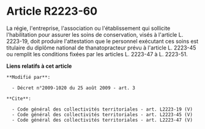 # Article R2223-60

La régie, l'entreprise, l'association ou l'établissement qui sollicite l'habilitation pour assurer les soins de conservation,
visés à l'article L. 2223-19, doit produire l'attestation que le personnel exécutant ces soins est titulaire du diplôme
national de thanatopracteur prévu à l'article L. 2223-45 ou remplit les conditions fixées par les articles L. 2223-47 à L.
2223-51.

**Liens relatifs à cet article**

	**Modifié par**:

	  - Décret n°2009-1020 du 25 août 2009 - art. 3

	**Cite**:

	  - Code général des collectivités territoriales - art. L2223-19 (V)
	  - Code général des collectivités territoriales - art. L2223-45 (V)
	  - Code général des collectivités territoriales - art. L2223-47 (V)
